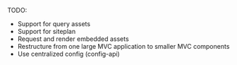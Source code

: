 TODO:

  - Support for query assets
  - Support for siteplan
  - Request and render embedded assets
  - Restructure from one large MVC application to smaller MVC components
  - Use centralized config (config-api)
